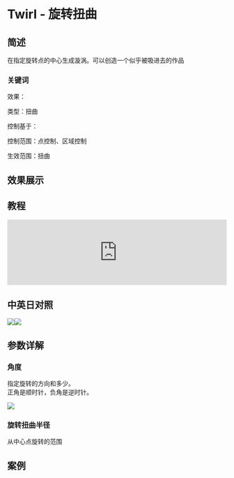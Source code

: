 # Twirl - 旋转扭曲

## 简述

在指定旋转点的中心生成漩涡。可以创造一个似乎被吸进去的作品

### 关键词

效果：

类型：扭曲

控制基于：

控制范围：点控制、区域控制

生效范围：扭曲

## 效果展示

## 教程

<iframe src="https://player.bilibili.com/player.html?bvid=BV1e34y1X7Vj&page=37&high_quality=1" width="100%" allowfullscreen="allowfullscreen" frameborder="0"></iframe>

## 中英日对照

![](https://mir.yuelili.com/wp-content/uploads/user/AE/effects/AE-Effects-Distort-Twirl.png)![](https://mir.yuelili.com/wp-content/uploads/user/AE/effects/AE-Effects-Distort-Twirl_cn.png)

## 参数详解

### 角度

指定旋转的方向和多少。  
正角是顺时针，负角是逆时针。

![](https://cdn.yuelili.com/20211224171629.png)

### 旋转扭曲半径

从中心点旋转的范围

## 案例
